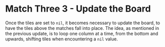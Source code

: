 # Match Three 3 - Update the Board

Once the tiles are set to `nil`, it becomes necessary to update the board, to have the tiles above the matches fall into place. The idea, as mentioned in the previous update, is to loop one column at a time, from the bottom and upwards, shifting tiles when encountering a `nil` value.

